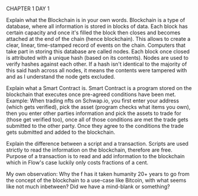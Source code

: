CHAPTER 1 DAY 1

Explain what the Blockchain is in your own words.
Blockchain is a type of database, where all information is stored in blocks of data. Each block has certain capacity and once it's filled the block then closes and becomes attached at the end of the chain (hence blockchain). This allows to create a clear, linear, time-stamped record of events on the chain. Computers that take part in storing this database are called nodes. Each block once closed is attributed with a unique hash (based on its contents). Nodes are used to verify hashes against each other. If a hash isn't identical to the majority of this said hash across all nodes, it means the contents were tampered with and as I understand the node gets excluded.

Explain what a Smart Contract is.
Smart Contract is a program stored on the blockchain that executes once pre-agreed conditions have been met. Example: When trading nfts on Schwap.io, you first enter your address (which gets verified), pick the asset (program checks what items you own), then you enter other parties information and pick the assets to trade for (those get verified too), once all of those conditions are met the trade gets submitted to the other party. Once they agree to the conditions the trade gets submitted and added to the blockchain.

Explain the difference between a script and a transaction.
Scripts are used strictly to read the information on the blockchain, therefore are free. Purpose of a transaction is to read and add information to the blockchain which in Flow's case luckily only costs fractions of a cent.

My own observation:
Why the f has it taken humanity 20+ years to go from the concept of the blockchain to a use-case like Bitcoin, with what seems like not much inbetween? Did we have a mind-blank or something?

